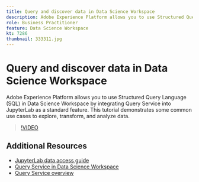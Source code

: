 ```yaml
---
title: Query and discover data in Data Science Workspace
description: Adobe Experience Platform allows you to use Structured Query Language (SQL) in Data Science Workspace by integrating Query Service into JupyterLab as a standard feature.
role: Business Practitioner
feature: Data Science Workspace
kt: 7286
thumbnail: 333311.jpg
---
```


# Query and discover data in Data Science Workspace

Adobe Experience Platform allows you to use Structured Query Language (SQL) in Data Science Workspace by integrating Query Service into JupyterLab as a standard feature. This tutorial demonstrates some common use cases to explore, transform, and analyze data.

>[!VIDEO](https://video.tv.adobe.com/v/333311)

## Additional Resources

* [JupyterLab data access guide](https://www.adobe.com/go/jupyterlab-notebook-data-access-en)
* [Query Service in Data Science Workspace](https://experienceleague.adobe.com/docs/experience-platform/data-science-workspace/jupyterlab/query-service.html)
* [Query Service overview](http://www.adobe.com/go/query-service-home-en)